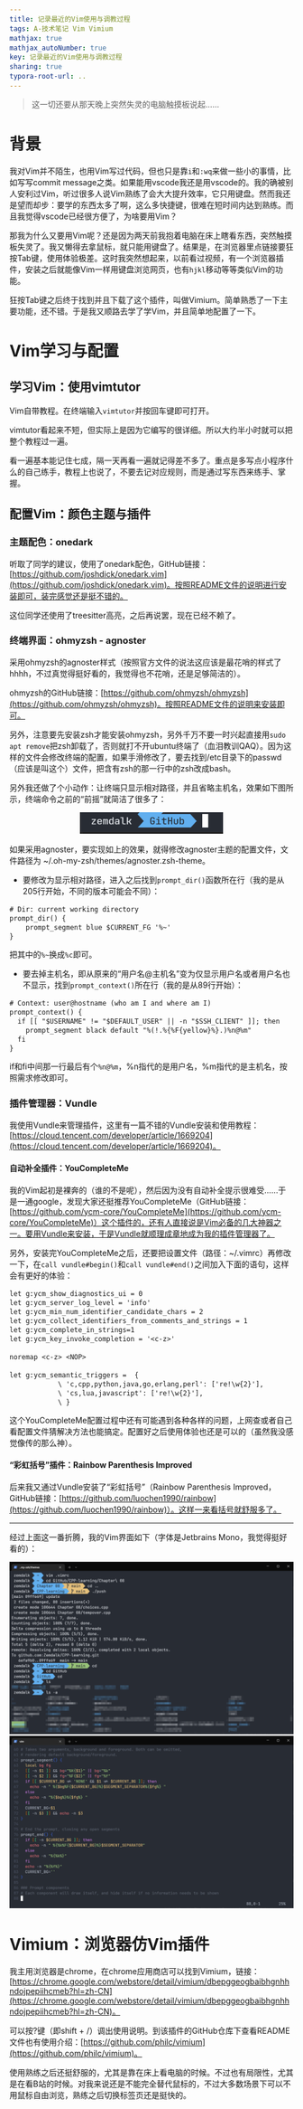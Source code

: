 ```yaml
---
title: 记录最近的Vim使用与调教过程
tags: A-技术笔记 Vim Vimium
mathjax: true
mathjax_autoNumber: true
key: 记录最近的Vim使用与调教过程
sharing: true
typora-root-url: ..
---
```


> 这一切还要从那天晚上突然失灵的电脑触摸板说起……

<!--more-->

# 背景

我对Vim并不陌生，也用Vim写过代码，但也只是靠`i`和`:wq`来做一些小的事情，比如写写commit message之类。如果能用vscode我还是用vscode的。我的确被别人安利过Vim，听过很多人说Vim熟练了会大大提升效率，它只用键盘。然而我还是望而却步：要学的东西太多了啊，这么多快捷键，很难在短时间内达到熟练。而且我觉得vscode已经很方便了，为啥要用Vim？

那我为什么又要用Vim呢？还是因为两天前我抱着电脑在床上瞎看东西，突然触摸板失灵了。我又懒得去拿鼠标，就只能用键盘了。结果是，在浏览器里点链接要狂按Tab键，使用体验极差。这时我突然想起来，以前看过视频，有一个浏览器插件，安装之后就能像Vim一样用键盘浏览网页，也有`hjkl`移动等等类似Vim的功能。

狂按Tab键之后终于找到并且下载了这个插件，叫做Vimium。简单熟悉了一下主要功能，还不错。于是我又顺路去学了学Vim，并且简单地配置了一下。

# Vim学习与配置

## 学习Vim：使用vimtutor

Vim自带教程。在终端输入`vimtutor`并按回车键即可打开。

vimtutor看起来不短，但实际上是因为它编写的很详细。所以大约半小时就可以把整个教程过一遍。

看一遍基本能记住七成，隔一天再看一遍就记得差不多了。重点是多写点小程序什么的自己练手，教程上也说了，不要去记对应规则，而是通过写东西来练手、掌握。

## 配置Vim：颜色主题与插件

### 主题配色：onedark

听取了同学的建议，使用了onedark配色，GitHub链接：[https://github.com/joshdick/onedark.vim](https://github.com/joshdick/onedark.vim)。按照README文件的说明进行安装即可，装完感觉还是挺不错的。

这位同学还使用了treesitter高亮，之后再说罢，现在已经不赖了。

### 终端界面：ohmyzsh - agnoster

采用ohmyzsh的agnoster样式（按照官方文件的说法这应该是最花哨的样式了hhhh，不过真觉得挺好看的，我觉得也不花哨，还是足够简洁的）。

ohmyzsh的GitHub链接：[https://github.com/ohmyzsh/ohmyzsh](https://github.com/ohmyzsh/ohmyzsh)。按照README文件的说明来安装即可。

另外，注意要先安装zsh才能安装ohmyzsh，另外千万不要一时兴起直接用`sudo apt remove`把zsh卸载了，否则就打不开ubuntu终端了（血泪教训QAQ）。因为这样的文件会修改终端的配置，如果手滑修改了，要去找到/etc目录下的passwd（应该是叫这个）文件，把含有zsh的那一行中的zsh改成bash。

另外我还做了个小动作：让终端只显示相对路径，并且省略主机名，效果如下图所示，终端命令之前的“前摇”就简洁了很多了：

<center><img src="/assets/images/Vim/1.png" alt="1" style="zoom: 80%;" /></center>

如果采用agnoster，要实现如上的效果，就得修改agnoster主题的配置文件，文件路径为 ~/.oh-my-zsh/themes/agnoster.zsh-theme。

- 要修改为显示相对路径，进入之后找到`prompt_dir()`函数所在行（我的是从205行开始，不同的版本可能会不同）：

``` shell
# Dir: current working directory
prompt_dir() {
    prompt_segment blue $CURRENT_FG '%~'
}
```

把其中的`%~`换成`%c`即可。

- 要去掉主机名，即从原来的“用户名@主机名”变为仅显示用户名或者用户名也不显示，找到`prompt_context()`所在行（我的是从89行开始）：

``` shell
# Context: user@hostname (who am I and where am I)
prompt_context() {
  if [[ "$USERNAME" != "$DEFAULT_USER" || -n "$SSH_CLIENT" ]]; then
    prompt_segment black default "%(!.%{%F{yellow}%}.)%n@%m"
  fi
}
```

if和fi中间那一行最后有个`%n@%m`，%n指代的是用户名，%m指代的是主机名，按照需求修改即可。

### 插件管理器：Vundle

我使用Vundle来管理插件，这里有一篇不错的Vundle安装和使用教程：[https://cloud.tencent.com/developer/article/1669204](https://cloud.tencent.com/developer/article/1669204)。

#### 自动补全插件：YouCompleteMe

我的Vim起初是裸奔的（谁的不是呢），然后因为没有自动补全提示很难受……于是一通google，发现大家还挺推荐YouCompleteMe（GitHub链接：[https://github.com/ycm-core/YouCompleteMe](https://github.com/ycm-core/YouCompleteMe)）这个插件的，还有人直接说是Vim必备的几大神器之一。要用Vundle来安装，于是Vundle就顺理成章地成为我的插件管理器了。

另外，安装完YouCompleteMe之后，还要把设置文件（路径：~/.vimrc）再修改一下，在`call vundle#begin()`和`call vundle#end()`之间加入下面的语句，这样会有更好的体验：

``` shell
let g:ycm_show_diagnostics_ui = 0
let g:ycm_server_log_level = 'info'
let g:ycm_min_num_identifier_candidate_chars = 2
let g:ycm_collect_identifiers_from_comments_and_strings = 1
let g:ycm_complete_in_strings=1
let g:ycm_key_invoke_completion = '<c-z>'

noremap <c-z> <NOP>

let g:ycm_semantic_triggers =  {
            \ 'c,cpp,python,java,go,erlang,perl': ['re!\w{2}'],
            \ 'cs,lua,javascript': ['re!\w{2}'],
            \ }
```

这个YouCompleteMe配置过程中还有可能遇到各种各样的问题，上网查或者自己看配置文件猜解决方法也能搞定。配置好之后使用体验也还是可以的（虽然我没感觉像传的那么神）。

#### “彩虹括号”插件：Rainbow Parenthesis Improved

后来我又通过Vundle安装了“彩虹括号”（Rainbow Parenthesis Improved，GitHub链接：[https://github.com/luochen1990/rainbow](https://github.com/luochen1990/rainbow)）。这样一来看括号就舒服多了。

---

经过上面这一番折腾，我的Vim界面如下（字体是Jetbrains Mono，我觉得挺好看的）：

<center><img src="/assets/images/Vim/2.png" alt="2" style="zoom: 80%;" /></center>

<center><img src="/assets/images/Vim/3.png" alt="3" style="zoom: 80%;" /></center>

# Vimium：浏览器仿Vim插件

我主用浏览器是chrome，在chrome应用商店可以找到Vimium，链接：[https://chrome.google.com/webstore/detail/vimium/dbepggeogbaibhgnhhndojpepiihcmeb?hl=zh-CN](https://chrome.google.com/webstore/detail/vimium/dbepggeogbaibhgnhhndojpepiihcmeb?hl=zh-CN)。

可以按?键（即shift + /）调出使用说明。到该插件的GitHub仓库下查看README文件也有使用介绍：[https://github.com/philc/vimium](https://github.com/philc/vimium)。

使用熟练之后还挺舒服的，尤其是靠在床上看电脑的时候。不过也有局限性，尤其是在看B站的时候。对我来说还是不能完全替代鼠标的，不过大多数场景下可以不用鼠标自由浏览，熟练之后切换标签页还是挺快的。